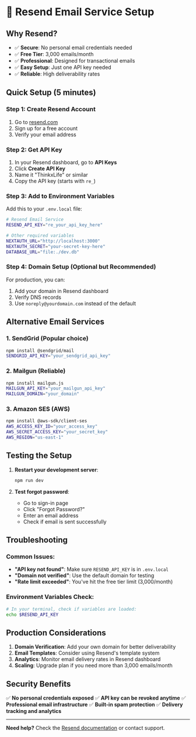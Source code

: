 # 📧 Resend Email Service Setup

## Why Resend?
- ✅ **Secure**: No personal email credentials needed
- ✅ **Free Tier**: 3,000 emails/month
- ✅ **Professional**: Designed for transactional emails
- ✅ **Easy Setup**: Just one API key needed
- ✅ **Reliable**: High deliverability rates

## Quick Setup (5 minutes)

### Step 1: Create Resend Account
1. Go to [resend.com](https://resend.com)
2. Sign up for a free account
3. Verify your email address

### Step 2: Get API Key
1. In your Resend dashboard, go to **API Keys**
2. Click **Create API Key**
3. Name it "ThinkxLife" or similar
4. Copy the API key (starts with `re_`)

### Step 3: Add to Environment Variables
Add this to your `.env.local` file:

```bash
# Resend Email Service
RESEND_API_KEY="re_your_api_key_here"

# Other required variables
NEXTAUTH_URL="http://localhost:3000"
NEXTAUTH_SECRET="your-secret-key-here"
DATABASE_URL="file:./dev.db"
```

### Step 4: Domain Setup (Optional but Recommended)
For production, you can:
1. Add your domain in Resend dashboard
2. Verify DNS records
3. Use `noreply@yourdomain.com` instead of the default

## Alternative Email Services

### 1. **SendGrid** (Popular choice)
```bash
npm install @sendgrid/mail
SENDGRID_API_KEY="your_sendgrid_api_key"
```

### 2. **Mailgun** (Reliable)
```bash
npm install mailgun.js
MAILGUN_API_KEY="your_mailgun_api_key"
MAILGUN_DOMAIN="your_domain"
```

### 3. **Amazon SES** (AWS)
```bash
npm install @aws-sdk/client-ses
AWS_ACCESS_KEY_ID="your_access_key"
AWS_SECRET_ACCESS_KEY="your_secret_key"
AWS_REGION="us-east-1"
```

## Testing the Setup

1. **Restart your development server**:
   ```bash
   npm run dev
   ```

2. **Test forgot password**:
   - Go to sign-in page
   - Click "Forgot Password?"
   - Enter an email address
   - Check if email is sent successfully

## Troubleshooting

### Common Issues:
- **"API key not found"**: Make sure `RESEND_API_KEY` is in `.env.local`
- **"Domain not verified"**: Use the default domain for testing
- **"Rate limit exceeded"**: You've hit the free tier limit (3,000/month)

### Environment Variables Check:
```bash
# In your terminal, check if variables are loaded:
echo $RESEND_API_KEY
```

## Production Considerations

1. **Domain Verification**: Add your own domain for better deliverability
2. **Email Templates**: Consider using Resend's template system
3. **Analytics**: Monitor email delivery rates in Resend dashboard
4. **Scaling**: Upgrade plan if you need more than 3,000 emails/month

## Security Benefits

✅ **No personal credentials exposed**
✅ **API key can be revoked anytime**
✅ **Professional email infrastructure**
✅ **Built-in spam protection**
✅ **Delivery tracking and analytics**

---

**Need help?** Check the [Resend documentation](https://resend.com/docs) or contact support. 